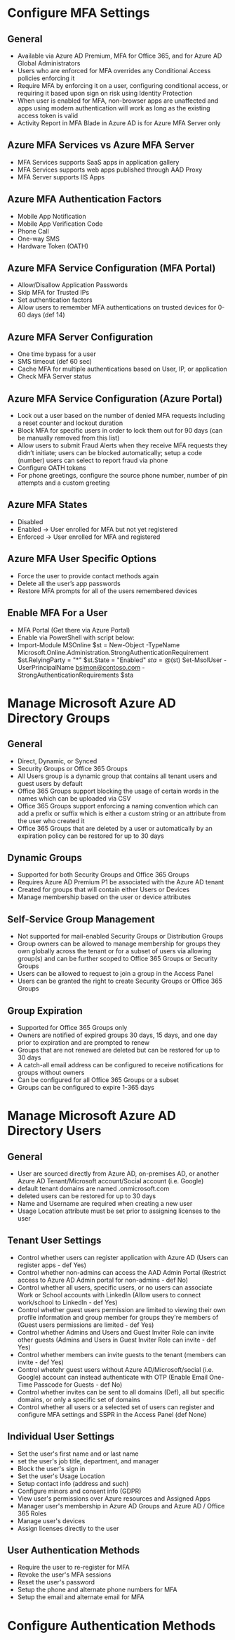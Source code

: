 # Configure MFA Settings

## General
* Available via Azure AD Premium, MFA for Office 365, and for Azure AD Global Administrators
* Users who are enforced for MFA overrides any Conditional Access policies enforcing it
* Require MFA by enforcing it on a user, configuring conditional access, or requiring it based upon sign on risk using Identity Protection
* When user is enabled for MFA, non-browser apps are unaffected and apps using modern authentication will work as long as the existing access token is valid
* Activity Report in MFA Blade in Azure AD is for Azure MFA Server only

## Azure MFA Services vs Azure MFA Server
* MFA Services supports SaaS apps in application gallery
* MFA Services supports web apps published through AAD Proxy
* MFA Server supports IIS Apps

## Azure MFA Authentication Factors
* Mobile App Notification
* Mobile App Verification Code
* Phone Call
* One-way SMS
* Hardware Token (OATH)

## Azure MFA Service Configuration (MFA Portal)
* Allow/Disallow Application Passwords
* Skip MFA for Trusted IPs
* Set authentication factors
* Allow users to remember MFA authentications on trusted devices for 0-60 days (def 14)
	
## Azure MFA Server Configuration
* One time bypass for a user
* SMS timeout (def 60 sec)
* Cache MFA for multiple authentications based on User, IP, or application
* Check MFA Server status

## Azure MFA Service Configuration (Azure Portal)
* Lock out a user based on the number of denied MFA requests including a reset counter and lockout duration
* Block MFA for specific users in order to lock them out for 90 days (can be manually removed from this list)
* Allow users to submit Fraud Alerts when they receive MFA requests they didn’t initiate; users can be blocked automatically; setup a code (number) users can select to report fraud via phone
* Configure OATH tokens
* For phone greetings, configure the source phone number, number of pin attempts and a custom greeting

## Azure MFA States
* Disabled
* Enabled -> User enrolled for MFA but not yet registered
* Enforced -> User enrolled for MFA and registered

## Azure MFA User Specific Options
* Force the user to provide contact methods again
* Delete all the user’s app passwords
* Restore MFA prompts for all of the users remembered devices

## Enable MFA For a User
* MFA Portal (Get there via Azure Portal)
* Enable via PowerShell with script below:
* Import-Module MSOnline
$st = New-Object -TypeName Microsoft.Online.Administration.StrongAuthenticationRequirement
$st.RelyingParty = "*"
$st.State = "Enabled"
$sta = @($st)
Set-MsolUser -UserPrincipalName bsimon@contoso.com -StrongAuthenticationRequirements $sta

# Manage Microsoft Azure AD Directory Groups

## General
* Direct, Dynamic, or Synced
* Security Groups or Office 365 Groups
* All Users group is a dynamic group that contains all tenant users and guest users by default
* Office 365 Groups support blocking the usage of certain words in the names which can be uploaded via CSV
* Office 365 Groups support enforcing a naming convention which can add a prefix or suffix which is either a custom string or an attribute from the user who created it
* Office 365 Groups that are deleted by a user or automatically by an expiration policy can be restored for up to 30 days

## Dynamic Groups
* Supported for both Security Groups and Office 365 Groups
* Requires Azure AD Premium P1 be associated with the Azure AD tenant
* Created for groups that will contain either Users or Devices
* Manage membership based on the user or device attributes

## Self-Service Group Management
* Not supported for mail-enabled Security Groups or Distribution Groups
* Group owners can be allowed to manage membership for groups they own globally across the tenant or for a subset of users via allowing group(s) and can be further scoped to Office 365 Groups or Security Groups
* Users can be allowed to request to join a group in the Access Panel
* Users can be granted the right to create Security Groups or Office 365 Groups

## Group Expiration
* Supported for Office 365 Groups only
* Owners are notified of expired groups 30 days, 15 days, and one day prior to expiration and are prompted to renew
* Groups that are not renewed are deleted but can be restored for up to 30 days
* A catch-all email address can be configured to receive notifications for groups without owners
* Can be configured for all Office 365 Groups or a subset
* Groups can be configured to expire 1-365 days

# Manage Microsoft Azure AD Directory Users

## General
* User are sourced directly from Azure AD, on-premises AD, or another Azure AD Tenant/Microsoft account/Social account (i.e. Google)
* default tenant domains are named <domain>.onmicrosoft.com
* deleted users can be restored for up to 30 days
* Name and Username are required when creating a new user
* Usage Location attribute must be set prior to assigning licenses to the user

## Tenant User Settings
* Control whether users can register application with Azure AD (Users can register apps - def Yes)
* Control whether non-admins can access the AAD Admin Portal (Restrict access to Azure AD Admin portal for non-admins - def No)
* Control whether all users, specific users, or no users can associate Work or School accounts with LinkedIn (Allow users to connect work/school to LinkedIn - def Yes)
* Control whether guest users permission are limited to viewing their own profile information and group member for groups they're members of (Guest users permissions are limited - def Yes)
* Control whether Admins and Users and Guest Inviter Role can invite other guests (Admins and Users in Guest Inviter Role can invite - def Yes)
* Control whether members can invite guests to the tenant (members can invite - def Yes)
* Control whetehr guest users without Azure AD/Microsoft/social (i.e. Google) account can instead authenticate with OTP (Enable Email One-Time Passcode for Guests - def No)
* Control whether invites can be sent to all domains (Def), all but specific domains, or only a specific set of domains
* Control whether all users or a selected set of users can register and configure MFA settings and SSPR in the Access Panel (def None)

## Individual User Settings
* Set the user's first name and or last name
* set the user's job title, department, and manager
* Block the user's sign in
* Set the user's Usage Location
* Setup contact info (address and such)
* Configure minors and consent info (GDPR)
* View user's permissions over Azure resources and Assigned Apps
* Manager user's membership in Azure AD Groups and Azure AD / Office 365 Roles
* Manage user's devices
* Assign licenses directly to the user

## User Authentication Methods
* Require the user to re-register for MFA
* Revoke the user's MFA sessions
* Reset the user's password
* Setup the phone and alternate phone numbers for MFA
* Setup the email and alternate email for MFA

# Configure Authentication Methods
